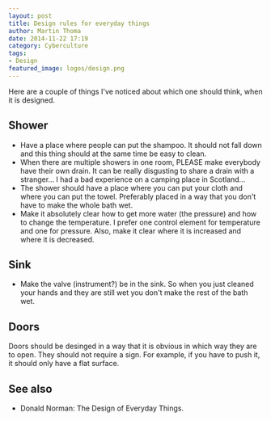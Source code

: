 ```yaml
---
layout: post
title: Design rules for everyday things
author: Martin Thoma
date: 2014-11-22 17:19
category: Cyberculture
tags:
- Design
featured_image: logos/design.png
---
```


Here are a couple of things I've noticed about which one should think, when it
is designed.


## Shower

* Have a place where people can put the shampoo. It should not fall down and
  this thing should at the same time be easy to clean.
* When there are multiple showers in one room, PLEASE make everybody have their
  own drain. It can be really disgusting to share a drain with a stranger...
  I had a bad experience on a camping place in Scotland...
* The shower should have a place where you can put your cloth and where you can
  put the towel. Preferably placed in a way that you don't have to make the
  whole bath wet.
* Make it absolutely clear how to get more water (the pressure) and how to
  change the temperature. I prefer one control element for temperature and one
  for pressure. Also, make it clear where it is increased and where it is
  decreased.


## Sink

* Make the valve (instrument?) be in the sink. So when you just cleaned your
  hands and they are still wet you don't make the rest of the bath wet.


## Doors

Doors should be desinged in a way that it is obvious in which way they are to
open. They should not require a sign. For example, if you have to push it, it
should only have a flat surface.


## See also

* Donald Norman: The Design of Everyday Things.
